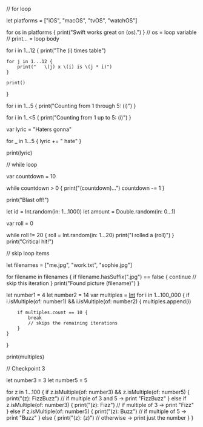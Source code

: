 // for loop

let platforms = ["iOS", "macOS", "tvOS", "watchOS"]

for os in platforms {
    print("Swift works great on \(os).")
}
// os = loop variable
// print... = loop body

for i in 1...12 {
    print("The \(i) times table")
    
    for j in 1...12 {
        print("   \(j) x \(i) is \(j * i)")
    }
    
    print()
}

for i in 1...5 {
    print("Counting from 1 through 5: \(i)")
}

for i in 1..<5 {
    print("Counting from 1 up to 5: \(i)")
}

var lyric = "Haters gonna"

for _ in 1...5 {
    lyric += " hate"
}

print(lyric)


// while loop

var countdown = 10

while countdown > 0 {
    print("\(countdown)...")
    countdown -= 1
}

print("Blast off!")

let id = Int.random(in: 1...1000)
let amount = Double.random(in: 0...1)

var roll = 0

while roll != 20 {
    roll = Int.random(in: 1...20)
    print("I rolled a \(roll)")
}
print("Critical hit!")


// skip loop items

let filenames = ["me.jpg", "work.txt", "sophie.jpg"]

for filename in filenames {
    if filename.hasSuffix(".jpg") == false {
        continue
        // skip this iteration
    }
    print("Found picture \(filename)")
}

let number1 = 4
let number2 = 14
var multiples = [Int]()
for i in 1...100_000 {
    if i.isMultiple(of: number1) && i.isMultiple(of: number2) {
        multiples.append(i)
        
        if multiples.count == 10 {
            break
            // skips the remaining iterations
        }
    }
}

print(multiples)

// Checkpoint 3

let number3 = 3
let number5 = 5

for z in 1...100 {
    if z.isMultiple(of: number3) && z.isMultiple(of: number5) {
        print("\(z): FizzBuzz")
        // if multiple of 3 and 5 -> print "FizzBuzz"
    }
    else if z.isMultiple(of: number3) {
        print("\(z): Fizz")
        // if multiple of 3 -> print "Fizz"
    } else if z.isMultiple(of: number5) {
        print("\(z): Buzz")
        // if multiple of 5 -> print "Buzz"
    } else {
        print("\(z): \(z)")
        // otherwise -> print just the number
    }
}
